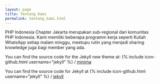 ```yaml
---
layout: page
title: Tentang Kami
permalink: tentang_kami.html
---
```


PHP Indonesia Chapter Jakarta merupakan sub-regional dari komunitas PHP Indonesia.
Kami memiliki beberapa programm kerja seperti Kuliah WhatsApp setiap malam minggu, meetupu rutin yang menjadi sharing knowledge juga bagi member yang ada.


You can find the source code for the Jekyll new theme at:
{% include icon-github.html username="jekyll" %} /
[minima](https://github.com/jekyll/minima)

You can find the source code for Jekyll at
{% include icon-github.html username="jekyll" %} /
[jekyll](https://github.com/jekyll/jekyll)
